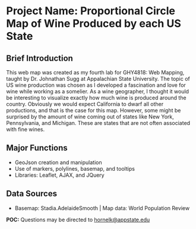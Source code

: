 # Project Name: Proportional Circle Map of Wine Produced by each US State

## Brief Introduction
This web map was created as my fourth lab for GHY4818: Web Mapping, taught by Dr. Johnathan Sugg at Appalachian State University. The topic of US wine production was chosen as I developed a fascination and love for wine while working as a somelier. As a wine geographer, I thought it would be interesting to visualize exactly how much wine is produced around the country. Obviously we would expect California to dwarf all other productions, and that is the case for this map. However, some might be surprised by the amount of wine coming out of states like New York, Pennsylvania, and Michigan. These are states that are not often associated with fine wines.

## Major Functions
- GeoJson creation and manipulation
- Use of markers, polylines, basemap, and tooltips
- Libraries: Leaflet, AJAX, and JQuery

## Data Sources
- Basemap: Stadia.AdelaideSmooth | Map data: World Population Review

**POC:** Questions may be directed to [hornelk@appstate.edu](mailto:hornelk@appstate.edu)